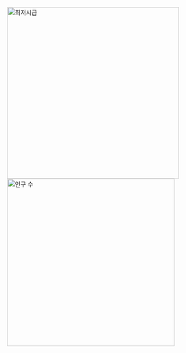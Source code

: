 <img src="https://github.com/user-attachments/assets/f3767c56-043a-4f92-ba15-953210e57478" width="400" alt="최저시급" />
<img src="https://github.com/skwnddp/skwnddp/assets/119595705/e5175c1d-6e32-4484-a942-d03c12f6ef7c" width="390" alt="인구 수" />
